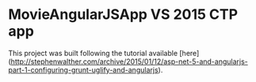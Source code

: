 # MovieAngularJSApp VS 2015 CTP app

This project was built following the tutorial available [here]
(http://stephenwalther.com/archive/2015/01/12/asp-net-5-and-angularjs-part-1-configuring-grunt-uglify-and-angularjs).
